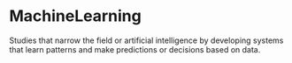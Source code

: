 # MachineLearning
Studies that narrow the field or artificial intelligence by developing systems that learn patterns and make predictions or decisions based on data.
